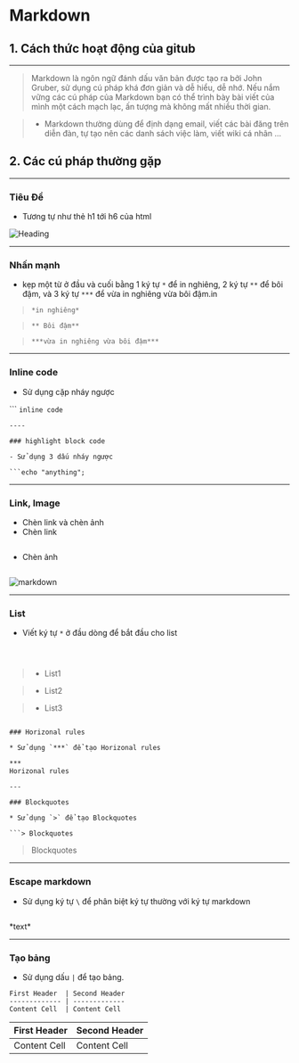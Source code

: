 # Markdown

## 1. Cách thức hoạt động của gitub
----
> Markdown là ngôn ngữ đánh dấu văn bản được tạo ra bởi John Gruber, sử dụng cú pháp khá đơn giản và dễ hiểu, dễ nhớ. Nếu nắm vững các cú pháp của Markdown bạn có thể trình bày bài viết của mình một cách mạch lạc, ấn tượng mà không mất nhiều thời gian.

> - Markdown thường dùng để định dạng email, viết các bài đăng trên diễn đàn, tự tạo nên các danh sách việc làm, viết wiki cá nhân ...

## 2. Các cú pháp thường gặp
----
### Tiêu Đề

 - Tương tự như thẻ h1 tới h6 của html

![Heading](https://i.stack.imgur.com/5f2uf.jpg)

----

### Nhấn mạnh

 - kẹp một từ ở đầu và cuối bằng 1 ký tự `*` để in nghiêng, 2 ký tự `**` để bôi đậm, và 3 ký tự `***` để vừa in nghiêng vừa bôi đậm.in

> ```*in nghiêng*```

> ```** Bôi đậm**```

> ```***vừa in nghiêng vừa bôi đậm***```

----

### Inline code

- Sử dụng cặp nháy ngược

``` `inline code`
```
----

### highlight block code

- Sử dụng 3 dấu nháy ngược

```echo "anything";
```

----

### Link, Image

- Chèn link và chèn ảnh
 - Chèn link

 ```[title](http://~)
 ```
 - Chèn ảnh

 ```![alt](http://~)
 ```

![markdown](https://upload.wikimedia.org/wikipedia/commons/thumb/4/48/Markdown-mark.svg/1200px-Markdown-mark.svg.png)

----

### List

* Viết ký tự `*` ở đầu dòng để bắt đầu cho list

```*List1
```

````*List2
````

````*List3
````

> * List1

> * List2

> * List3

```

### Horizonal rules

* Sử dụng `***` để tạo Horizonal rules

***
Horizonal rules

---

### Blockquotes

* Sử dụng `>` để tạo Blockquotes

```> Blockquotes
```

> Blockquotes

---

### Escape markdown

* Sử dụng ký tự `\` để phân biệt ký tự thường với ký tự markdown

```\*text*
```

\*text*

---

### Tạo bảng

* Sử dụng dấu `|` để tạo bảng.

```
First Header  | Second Header
------------- | -------------
Content Cell  | Content Cell
```

First Header  | Second Header
------------- | -------------
Content Cell  | Content Cell
